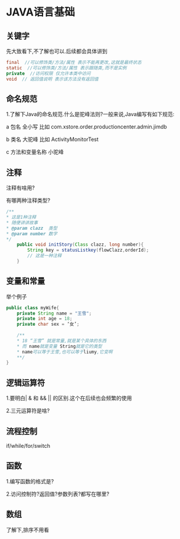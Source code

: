 # JAVA语言基础

## 关键字

先大致看下,不了解也可以.后续都会具体讲到
```java
final  //可以修饰类/方法/属性 表示不能再更改,这就是最终状态
static  //可以修饰类/方法/属性 表示跟随类,而不是实例
private  //访问权限 仅允许本类中访问
void  // 返回值说明 表示该方法没有返回值
```

## 命名规范
1.了解下Java的命名规范.什么是驼峰法则?一般来说,Java编写有如下规范:

  a 包名 全小写 比如 com.xstore.order.productioncenter.admin.jimdb
  
  b 类名 大驼峰 比如 ActivityMonitorTest
  
  c 方法和变量名称 小驼峰

## 注释
注释有啥用?

有哪两种注释类型?

```java
/**
* 这是1种注释
* 随便讲讲故事
* @param clazz  类型
* @param number 数字
*/
    public void initStory(Class clazz, long number){
        String key = statusListkey(flowClazz,orderId);
        // 这是一种注释
    }
```

## 变量和常量

举个例子

```java
public class myWife{
    private String name = "王雪";
    private int age = 18;
    private char sex = ‘女’;
    
    /**
    * 18 “王雪” 就是常量,就是某个具体的东西
    * 而 name就是变量 String就是它的类型
    * name可以等于王雪,也可以等于liumy,它变啊
    **/
}
```
## 逻辑运算符

1.要明白| & 和 && || 的区别.这个在后续也会频繁的使用

2.三元运算符是啥?

## 流程控制

if/while/for/switch

## 函数
1.编写函数的格式是?

2.访问控制符?返回值?参数列表?都写在哪里?

## 数组
了解下,排序不用看


